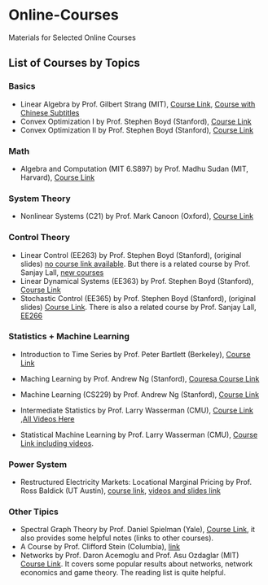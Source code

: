 # Online-Courses
Materials for Selected Online Courses

## List of Courses by Topics
### Basics
* Linear Algebra by Prof. Gilbert Strang (MIT), [Course Link](https://ocw.mit.edu/courses/mathematics/18-06-linear-algebra-spring-2010/), [Course with Chinese Subtitles](http://open.163.com/special/opencourse/daishu.html)
* Convex Optimization I by Prof. Stephen Boyd (Stanford), [Course Link](http://web.stanford.edu/class/ee364a/)
* Convex Optimization II by Prof. Stephen Boyd (Stanford), [Course Link](http://web.stanford.edu/class/ee364b/)

### Math
* Algebra and Computation (MIT 6.S897) by Prof. Madhu Sudan (MIT, Harvard), [Course Link](http://people.csail.mit.edu/madhu/ST15/)

### System Theory
* Nonlinear Systems (C21) by Prof. Mark Canoon (Oxford), [Course Link](http://www.eng.ox.ac.uk/~conmrc/nlc/index.html)

### Control Theory
* Linear Control (EE263) by Prof. Stephen Boyd (Stanford), (original slides) [no course link available](). But there is a related course by Prof. Sanjay Lall, [new courses](http://ee263.stanford.edu/lectures.html)
* Linear Dynamical Systems (EE363) by Prof. Stephen Boyd (Stanford), [Course Link](http://stanford.edu/class/ee363/index.html)
* Stochastic Control (EE365) by Prof. Stephen Boyd (Stanford), (original slides) [Course Link](http://stanford.edu/class/ee365/). There is also a related course by Prof. Sanjay Lall, [EE266](http://ee266.stanford.edul)
[](http://stanford.edu/class/ee365/)

### Statistics + Machine Learning
* Introduction to Time Series by Prof. Peter Bartlett (Berkeley), [Course Link](http://www.stat.berkeley.edu/~bartlett/courses/153-fall2010/index.html)

* Maching Learning by Prof. Andrew Ng (Stanford), [Couresa Course Link](https://www.coursera.org/learn/machine-learning)

* Machine Learning (CS229) by Prof. Andrew Ng (Stanford), [Course Link](http://cs229.stanford.edu)

* Intermediate Statistics by Prof. Larry Wasserman (CMU), [Course Link](http://www.stat.cmu.edu/~larry/=stat705/) ,[All Videos Here](https://www.youtube.com/channel/UCu8Pv6IJsbQdGzRlZ5OipUg)

* Statistical Machine Learning by Prof. Larry Wasserman (CMU), [Course Link including videos](http://www.stat.cmu.edu/~larry/=sml/).

### Power System
* Restructured Electricity Markets: Locational Marginal Pricing by Prof. Ross Baldick (UT Austin), [course link](http://users.ece.utexas.edu/~baldick/classes/394V/EE394V.html), [videos and slides link](http://cusp.umn.edu/emarkets.php)

### Other Tipics
* Spectral Graph Theory by Prof. Daniel Spielman (Yale), [Course Link](http://www.cs.yale.edu/homes/spielman/561/), it also provides some helpful notes (links to other courses).
* A Course by Prof. Clifford Stein (Columbia), [link](http://www.columbia.edu/~cs2035/courses/ieor8100.F14/syllabus.html)
* Networks by Prof. Daron Acemoglu and Prof. Asu Ozdaglar (MIT) [Course Link](https://ocw.mit.edu/courses/economics/14-15j-networks-fall-2009/index.htm). It covers some popular results about networks, network economics and game theory. The reading list is quite helpful.
